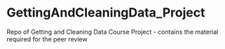 GettingAndCleaningData_Project
==============================

Repo of Getting and Cleaning Data Course Project - contains the material required for the peer review

